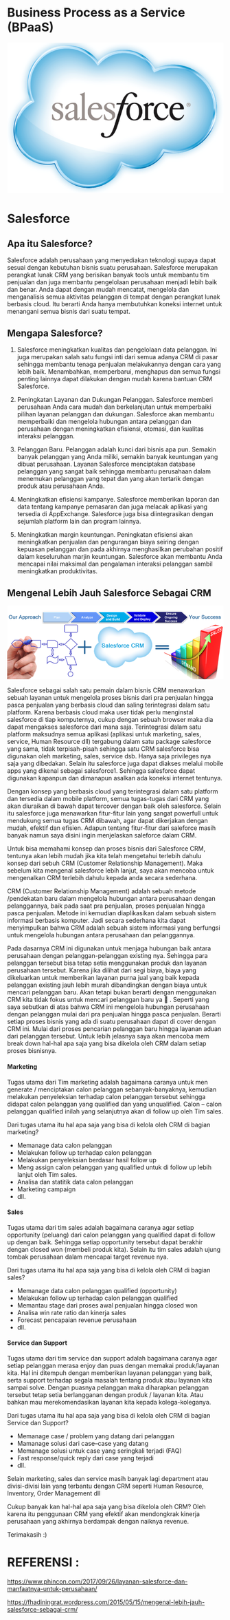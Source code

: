 Business Process as a Service (BPaaS)
=====================================
![logo](https://github.com/riskalest/tct/blob/master/minggu-04/salesforce.png)

#  **Salesforce**

## Apa itu Salesforce?

Salesforce adalah perusahaan yang menyediakan teknologi supaya dapat sesuai dengan kebutuhan bisnis suatu perusahaan. Salesforce merupakan perangkat 
lunak CRM yang berisikan banyak tools untuk membantu tim penjualan dan juga membantu pengelolaan perusahaan menjadi lebih baik dan benar. Anda dapat
 dengan mudah mencatat, mengelola dan menganalisis semua aktivitas pelanggan di tempat dengan perangkat lunak berbasis cloud. Itu berarti Anda hanya membutuhkan koneksi internet untuk menangani semua bisnis dari suatu tempat.

## Mengapa Salesforce?

1. Salesforce meningkatkan kualitas dan pengelolaan data pelanggan.
Ini juga merupakan salah satu fungsi inti dari semua adanya CRM di pasar sehingga membantu tenaga penjualan melakukannya dengan cara yang lebih baik. Menambahkan, memperbarui, menghapus dan semua fungsi penting lainnya dapat dilakukan dengan mudah karena bantuan CRM Salesforce.

2. Peningkatan Layanan dan Dukungan Pelanggan.
Salesforce memberi perusahaan Anda cara mudah dan berkelanjutan untuk memperbaiki pilihan layanan pelanggan dan dukungan. Salesforce akan membantu memperbaiki dan mengelola hubungan antara pelanggan dan perusahaan dengan meningkatkan efisiensi, otomasi, dan kualitas interaksi pelanggan.

3. Pelanggan Baru.
Pelanggan adalah kunci dari bisnis apa pun. Semakin banyak pelanggan yang Anda miliki, semakin banyak keuntungan yang dibuat perusahaan. Layanan Salesforce menciptakan database pelanggan yang sangat baik sehingga membantu perusahaan dalam menemukan pelanggan yang tepat dan yang akan tertarik dengan produk atau perusahaan Anda.

4. Meningkatkan efisiensi kampanye.
Salesforce memberikan laporan dan data tentang kampanye pemasaran dan juga melacak aplikasi yang tersedia di AppExchange. Salesforce juga bisa diintegrasikan dengan sejumlah platform lain dan program lainnya.

5. Meningkatkan margin keuntungan.
Peningkatan efisiensi akan meningkatkan penjualan dan pengurangan biaya seiring dengan kepuasan pelanggan dan pada akhirnya menghasilkan perubahan positif dalam keseluruhan marjin keuntungan. Salesforce akan membantu Anda mencapai nilai maksimal dan pengalaman interaksi pelanggan sambil meningkatkan produktivitas.

## Mengenal Lebih Jauh Salesforce Sebagai CRM

![logo](https://github.com/riskalest/tct/blob/master/minggu-04/process-cloud.png)

Salesforce sebagai salah satu pemain dalam bisnis CRM menawarkan sebuah layanan untuk mengelola proses bisnis dari pra penjualan hingga pasca penjualan yang berbasis cloud dan saling terintegrasi dalam satu platform. Karena berbasis cloud maka user tidak perlu menginstal salesforce di tiap komputernya, cukup dengan sebuah browser maka dia dapat mengakses salesforce dari mana saja. Terintegrasi dalam satu platform maksudnya semua aplikasi (aplikasi untuk marketing, sales, service, Human Resource dll) tergabung dalam satu package salesforce yang sama, tidak terpisah-pisah sehingga satu CRM salesforce bisa digunakan oleh marketing, sales, service dsb. Hanya saja privileges nya saja yang dibedakan. Selain itu salesforce juga dapat diakses melalui mobile apps yang dikenal sebagai salesforce1. Sehingga salesforce dapat digunakan kapanpun dan dimanapun asalkan ada koneksi internet tentunya.

Dengan konsep yang berbasis cloud yang terintegrasi dalam satu platform dan tersedia dalam mobile platform, semua tugas-tugas dari CRM yang akan diuraikan di 
bawah dapat tercover dengan baik oleh salesforce. Selain itu salesforce juga menawarkan fitur-fitur lain yang sangat powerfull untuk mendukung semua tugas CRM 
dibawah, agar dapat dikerjakan dengan mudah, efektif dan efisien. Adapun tentang fitur-fitur dari saleforce masih banyak namun saya disini ingin menjelaskan saleforce dalam CRM.

Untuk bisa memahami konsep dan proses bisnis dari Salesforce CRM, tentunya akan lebih mudah jika kita telah mengetahui terlebih dahulu  konsep dari sebuh 
CRM (Customer Relationship Management). Maka sebelum kita mengenal salesforce lebih lanjut, saya akan mencoba untuk mengenalkan CRM terlebih dahulu kepada 
anda secara sederhana.

CRM (Customer Relationship Management) adalah sebuah metode /pendekatan baru dalam mengelola hubungan antara perusahaan dengan pelanggannya, baik pada saat pra 
penjualan, proses penjualan hingga pasca penjualan. Metode ini kemudian diaplikasikan dalam sebuah sistem informasi berbasis komputer. Jadi secara sederhana
 kita dapat menyimpulkan bahwa CRM adalah sebuah sistem informasi yang berfungsi untuk mengelola hubungan antara perusahaan dan pelanggannya.

Pada dasarnya CRM ini digunakan untuk menjaga hubungan baik antara perusahaan dengan pelanggan-pelanggan existing nya.  Sehingga para pelanggan tersebut bisa 
tetap setia menggunakan produk dan layanan perusahaan tersebut. Karena jika dilihat dari segi biaya, biaya yang dikeluarkan untuk memberikan layanan purna jual 
yang baik kepada pelanggan existing jauh lebih murah dibandingkan dengan biaya untuk mencari pelanggan baru. Akan tetapi bukan berarti dengan menggunakan CRM 
kita tidak fokus untuk mencari pelanggan baru ya 🙂 . Seperti yang saya sebutkan di atas bahwa CRM ini mengelola hubungan perusahaan dengan pelanggan mulai dari 
pra penjualan hingga pasca penjualan. Berarti setiap proses bisnis yang ada di suatu perusahaan dapat di cover dengan CRM ini. Mulai dari proses pencarian 
pelanggan baru hingga layanan aduan dari pelanggan tersebut. Untuk lebih jelasnya saya akan mencoba mem break down hal-hal apa saja yang bisa dikelola oleh CRM 
dalam setiap proses bisnisnya.

#### **Marketing**

Tugas utama dari Tim marketing adalah bagaimana caranya untuk men generate / menciptakan calon pelanggan sebanyak-banyaknya, kemudian melakukan penyeleksian terhadap calon pelanggan tersebut sehingga didapat calon pelanggan yang qualified dan yang unqualified. Calon – calon pelanggan qualified inilah yang selanjutnya akan di follow up oleh Tim sales.

Dari tugas utama itu hal apa saja yang bisa di kelola oleh CRM di bagian marketing?

+ Memanage data calon pelanggan
+ Melakukan follow up terhadap calon pelanggan
+ Melakukan penyeleksian berdasar hasil follow up
+ Meng assign calon pelanggan yang qualified untuk di follow up lebih lanjut oleh Tim sales.
+ Analisa dan statitik data calon pelanggan
+ Marketing campaign
+ dll.

#### **Sales**

Tugas utama dari tim sales adalah bagaimana caranya agar setiap opportunity (peluang)  dari calon pelanggan yang qualified dapat di follow up dengan baik. Sehingga setiap opportunity tersebut dapat berakhir dengan closed won (membeli produk kita). Selain itu tim sales adalah ujung tombak perusahaan dalam mencapai target revenue nya.

Dari tugas utama itu hal apa saja yang bisa di kelola oleh CRM di bagian sales?

+ Memanage data calon pelanggan qualified (opportunity)
+ Melakukan follow up terhadap calon pelanggan qualified
+ Memantau stage dari proses awal penjualan hingga closed won
+ Analisa win rate ratio dan kinerja sales
+ Forecast pencapaian revenue perusahaan
+ dll.

#### **Service dan Support**

Tugas utama dari tim service dan support adalah bagaimana caranya agar setiap pelanggan merasa enjoy dan puas dengan memakai produk/layanan kita. Hal ini ditempuh dengan memberikan layanan pelanggan yang baik, serta support terhadap segala masalah tentang produk atau layanan kita sampai solve. Dengan puasnya pelanggan maka diharapkan pelanggan tersebut tetap setia berlangganan dengan produk / layanan kita. Atau bahkan mau merekomendasikan layanan kita kepada kolega-koleganya.

Dari tugas utama itu hal apa saja yang bisa di kelola oleh CRM di bagian Service dan Support?

+ Memanage case / problem yang datang dari pelanggan
+ Mamanage solusi dari case–case yang datang
+ Memanage solusi untuk case yang seringkali terjadi (FAQ)
+ Fast response/quick reply dari case yang terjadi
+ dll.

Selain marketing, sales dan service masih banyak lagi department atau divisi-divisi lain yang terbantu dengan CRM seperti Human Resource, Inventory, Order Management dll

Cukup banyak kan hal-hal apa saja yang bisa dikelola oleh CRM? Oleh karena itu penggunaan CRM yang efektif akan mendongkrak kinerja perusahaan yang akhirnya berdampak dengan naiknya revenue.

Terimakasih :)

REFERENSI :
===========
https://www.phincon.com/2017/09/26/layanan-salesforce-dan-manfaatnya-untuk-perusahaan/

https://fhadiningrat.wordpress.com/2015/05/15/mengenal-lebih-jauh-salesforce-sebagai-crm/
